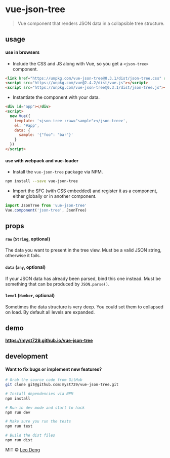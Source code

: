 # vue-json-tree

> Vue component that renders JSON data in a collapsible tree structure.

## usage

#### use in browsers

- Include the CSS and JS along with Vue, so you get a `<json-tree>` component.

```html
<link href="https://unpkg.com/vue-json-tree@0.3.1/dist/json-tree.css" rel="stylesheet">
<script src="https://unpkg.com/vue@2.4.2/dist/vue.js"></script>
<script src="https://unpkg.com/vue-json-tree@0.3.1/dist/json-tree.js"></script>
```

- Instantiate the component with your data.

```html
<div id="app"></div>
<script>
  new Vue({
    template: '<json-tree :raw="sample"></json-tree>',
    el: '#app',
    data: {
      sample: '{"foo": "bar"}'
    }
  })
</script>
```

#### use with **webpack** and **vue-loader**

- Install the `vue-json-tree` package via NPM.

```bash
npm install --save vue-json-tree
```

- Import the SFC (with CSS embedded) and register it as a component, either globally or in another component.

```js
import JsonTree from 'vue-json-tree'
Vue.component('json-tree', JsonTree)
```

## props

#### `raw` (`String`, optional)

The data you want to present in the tree view. Must be a valid JSON string, otherwise it fails.

#### `data` (`any`, optional)

If your JSON data has already been parsed, bind this one instead. Must be something that can be produced by `JSON.parse()`.

#### `level` (`Number`, optional)

Sometimes the data structure is very deep. You could set them to collapsed on load. By default all levels are expanded.

## demo

**https://myst729.github.io/vue-json-tree**

## development

#### Want to fix bugs or implement new features?

```bash
# Grab the source code from GitHub
git clone git@github.com:myst729/vue-json-tree.git

# Install dependencies via NPM
npm install

# Run in dev mode and start to hack
npm run dev

# Make sure you run the tests
npm run test

# Build the dist files
npm run dist
```


MIT © [Leo Deng](https://myst729.github.io/)
